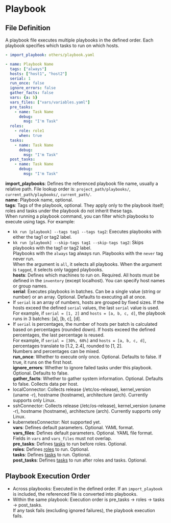 # Playbook
## File Definition
A playbook file executes multiple playbooks in the defined order. Each playbook specifies which tasks to run on which hosts. 
```yaml
- import_playbook: others/playbook.yaml

- name: Playbook Name
  tags: ["always"]
  hosts: ["host1", "host2"]
  serial: 1
  run_once: false
  ignore_errors: false
  gather_facts: false
  vars: {a: b}
  vars_files: ["vars/variables.yaml"]
  pre_tasks:
    - name: Task Name
      debug:
        msg: "I'm Task"
  roles:
    - role: role1
      when: true
  tasks:
    - name: Task Name
      debug:
        msg: "I'm Task"
  post_tasks:
    - name: Task Name
      debug:
        msg: "I'm Task"
```
**import_playbooks**: Defines the referenced playbook file name, usually a relative path. File lookup order is: `project_path/playbooks/`, `current_path/playbooks/`, `current_path/`.  
**name**: Playbook name, optional.  
**tags**: Tags of the playbook, optional. They apply only to the playbook itself; roles and tasks under the playbook do not inherit these tags.  
When running a playbook command, you can filter which playbooks to execute using tags. For example:  
- `kk run [playbook] --tags tag1 --tags tag2`: Executes playbooks with either the tag1 or tag2 label.  
- `kk run [playbook] --skip-tags tag1 --skip-tags tag2`: Skips playbooks with the tag1 or tag2 label.  
Playbooks with the `always` tag always run. Playbooks with the `never` tag never run.  
When the argument is `all`, it selects all playbooks. When the argument is `tagged`, it selects only tagged playbooks.  
**hosts**: Defines which machines to run on. Required. All hosts must be defined in the `inventory` (except localhost). You can specify host names or group names.  
**serial**: Executes playbooks in batches. Can be a single value (string or number) or an array. Optional. Defaults to executing all at once.  
- If `serial` is an array of numbers, hosts are grouped by fixed sizes. If the hosts exceed the defined `serial` values, the last `serial` value is used.  
  For example, if `serial = [1, 2]` and `hosts = [a, b, c, d]`, the playbook runs in 3 batches: [a], [b, c], [d].  
- If `serial` is percentages, the number of hosts per batch is calculated based on percentages (rounded down). If hosts exceed the defined percentages, the last percentage is reused.  
  For example, if `serial = [30%, 60%]` and `hosts = [a, b, c, d]`, percentages translate to [1.2, 2.4], rounded to [1, 2].  
Numbers and percentages can be mixed.  
**run_once**: Whether to execute only once. Optional. Defaults to false. If true, it runs on the first host.  
**ignore_errors**: Whether to ignore failed tasks under this playbook. Optional. Defaults to false.  
**gather_facts**: Whether to gather system information. Optional. Defaults to false. Collects data per host.  
- localConnector: Collects release (/etc/os-release), kernel_version (uname -r), hostname (hostname), architecture (arch). Currently supports only Linux.  
- sshConnector: Collects release (/etc/os-release), kernel_version (uname -r), hostname (hostname), architecture (arch). Currently supports only Linux.  
- kubernetesConnector: Not supported yet.  
**vars**: Defines default parameters. Optional. YAML format.  
**vars_files**: Defines default parameters. Optional. YAML file format. Fields in `vars` and `vars_files` must not overlap.  
**pre_tasks**: Defines [tasks](004-task.md) to run before roles. Optional.  
**roles**: Defines [roles](003-role.md) to run. Optional.  
**tasks**: Defines [tasks](004-task.md) to run. Optional.  
**post_tasks**: Defines [tasks](004-task.md) to run after roles and tasks. Optional.  

## Playbook Execution Order
- Across playbooks: Executed in the defined order. If an `import_playbook` is included, the referenced file is converted into playbooks.  
- Within the same playbook: Execution order is pre_tasks -> roles -> tasks -> post_tasks.  
If any task fails (excluding ignored failures), the playbook execution fails.  
